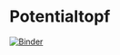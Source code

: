 # Potentialtopf

[![Binder](https://mybinder.org/badge_logo.svg)](https://mybinder.org/v2/gh/MarkusMitrenga/Potentialtopf/HEAD)

